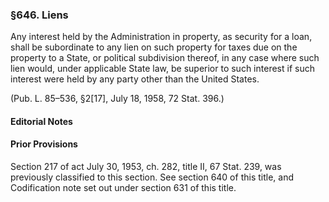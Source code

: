 ### §646. Liens ###

Any interest held by the Administration in property, as security for a loan, shall be subordinate to any lien on such property for taxes due on the property to a State, or political subdivision thereof, in any case where such lien would, under applicable State law, be superior to such interest if such interest were held by any party other than the United States.

(Pub. L. 85–536, §2[17], July 18, 1958, 72 Stat. 396.)

#### **Editorial Notes** ####

#### Prior Provisions ####

Section 217 of act July 30, 1953, ch. 282, title II, 67 Stat. 239, was previously classified to this section. See section 640 of this title, and Codification note set out under section 631 of this title.